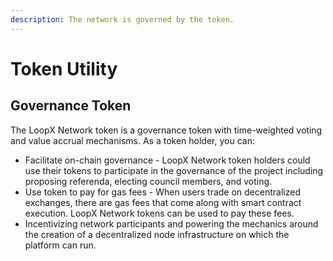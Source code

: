 ```yaml
---
description: The network is governed by the token.
---
```


# Token Utility

## Governance Token

The LoopX Network token is a governance token with time-weighted voting and value accrual mechanisms. As a token holder, you can:

* Facilitate on-chain governance - LoopX Network token holders could use their tokens to participate in the governance of the project including proposing referenda, electing council members, and voting.
* Use token to pay for gas fees - When users trade on decentralized exchanges, there are gas fees that come along with smart contract execution. LoopX Network tokens can be used to pay these fees.
* Incentivizing network participants and powering the mechanics around the creation of a decentralized node infrastructure on which the platform can run.
